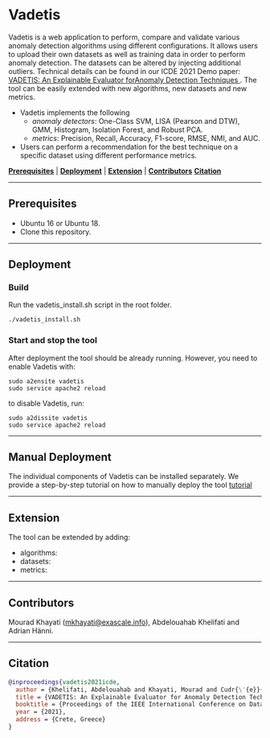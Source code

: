 
# Vadetis

Vadetis is a web application to perform, compare and validate various anomaly detection algorithms using different configurations. It allows users to upload their own datasets as well as training data in order to perform anomaly detection. The datasets can be altered by injecting additional outliers.  Technical details can be found in our ICDE 2021 Demo paper:  <a href = "https://icde2021.gr">VADETIS: An Explainable Evaluator forAnomaly Detection Techniques </a>. The tool can be easily extended with new algorithms, new datasets and new metrics.

- Vadetis implements the following
    - *anomaly detectors*: One-Class SVM, LISA (Pearson and DTW), GMM, Histogram, Isolation Forest, and Robust PCA.  
    - *metrics*: Precision, Recall, Accuracy, F1-score, RMSE, NMI, and AUC.
- Users can perform a recommendation for the best technique on a specific dataset using different performance metrics.



[**Prerequisites**](#prerequisites) | [**Deployment**](#deployment)  | [**Extension**](#extension)  | [**Contributors**](#contributors)  [**Citation**](#citation)


___

## Prerequisites

- Ubuntu 16 or Ubuntu 18.
- Clone this repository.
___

## Deployment
### Build

Run the vadetis_install.sh script in the root folder. 

```bash
./vadetis_install.sh
```

### Start and stop the tool

After deployment the tool should be already running. However, you need to enable Vadetis with:
```
sudo a2ensite vadetis
sudo service apache2 reload
```

to disable Vadetis, run:
```
sudo a2dissite vadetis
sudo service apache2 reload
```

___
## Manual Deployment
The individual components of Vadetis can be installed separately. We provide a step-by-step tutorial on how to manually deploy the tool [tutorial](https://github.com/eXascaleInfolab/vadetis/tree/master/vadetis/README.MD)


___

## Extension
The tool can be extended by adding:
- algorithms:
- datasets:
- metrics:
___

## Contributors
Mourad Khayati (mkhayati@exascale.info),  Abdelouahab Khelifati and Adrian Hänni.

___

## Citation
```bibtex
@inproceedings{vadetis2021icde,
  author = {Khelifati, Abdelouahab and Khayati, Mourad and Cudr{\'{e}}{-}Mauroux, Philippe and Hänni, Adrian and Liu, Qian and Hauswirth, Manfred},
  title = {VADETIS: An Explainable Evaluator for Anomaly Detection Techniques},
  booktitle = {Proceedings of the IEEE International Conference on Data Engineering (ICDE 2021)},
  year = {2021},
  address = {Crete, Greece}
}
```
